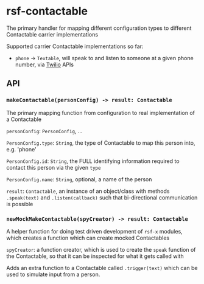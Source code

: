 # rsf-contactable

The primary handler for mapping different configuration types to different Contactable carrier implementations


Supported carrier Contactable implementations so far: 
- `phone` -> `Textable`, will speak to and listen to someone at a given phone number, via [Twilio](https://www.twilio.com/) APIs


## API

### `makeContactable(personConfig) -> result: Contactable`

The primary mapping function from configuration to real implementation of a Contactable

`personConfig`: `PersonConfig`, ...

`PersonConfig.type`: `String`, the type of Contactable to map this person into, e.g. 'phone'

`PersonConfig.id`: `String`, the FULL identifying information required to contact this person via the given `type`

`PersonConfig.name`: `String`, optional, a name of the person

`result`: `Contactable`, an instance of an object/class with methods `.speak(text)` and `.listen(callback)` such that bi-directional communication is possible


### `newMockMakeContactable(spyCreator) -> result: Contactable`

A helper function for doing test driven development of `rsf-x` modules, which creates a function which can create mocked Contactables

`spyCreator`: a function creator, which is used to create the `speak` function of the Contactable, so that it can be inspected for what it gets called with

Adds an extra function to a Contactable called `.trigger(text)` which can be used to simulate input from a person.